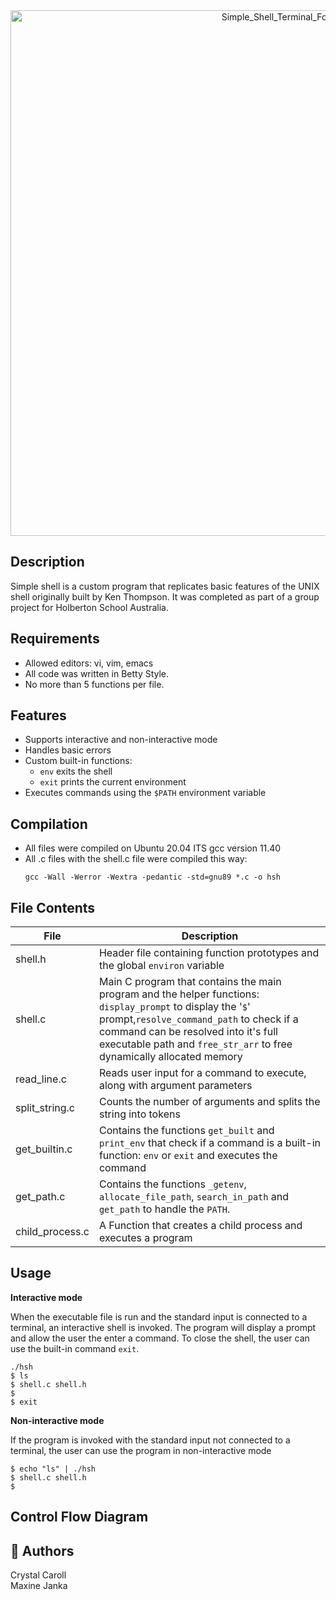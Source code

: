 <div align="center">
	<img width="841" alt="Simple_Shell_Terminal_Font" src="https://github.com/user-attachments/assets/da4d0a90-def6-406d-be53-213d8b6e8db0" />
</div>

## Description
Simple shell is a custom program that replicates basic features of the UNIX shell originally built by Ken Thompson. 
It was completed as part of a group project for Holberton School Australia.

## Requirements
- Allowed editors: vi, vim, emacs
- All code was written in Betty Style.
- No more than 5 functions per file.

## Features
- Supports interactive and non-interactive mode
- Handles basic errors
- Custom built-in functions:
	- `env` exits the shell
	- `exit` prints the current environment
- Executes commands using the `$PATH` environment variable

## Compilation
- All files were compiled on Ubuntu 20.04 ITS gcc version 11.40
- All .c files with the shell.c file were compiled this way:
  <br />
  ```
  gcc -Wall -Werror -Wextra -pedantic -std=gnu89 *.c -o hsh
  ```

## File Contents
| File | Description |
|------|-------------|
|shell.h| Header file containing function prototypes and the global `environ` variable|
|shell.c| Main C program that contains the main program and the helper functions: `display_prompt` to display the '`$`' prompt,`resolve_command_path` to check if a command can be resolved into it's full executable path and `free_str_arr` to free dynamically allocated memory| 
|read_line.c| Reads user input for a command to execute, along with argument parameters|
|split_string.c| Counts the number of arguments and splits the string into tokens|
|get_builtin.c| Contains the functions `get_built` and `print_env` that check if a command is a built-in function: `env` or `exit` and executes the command|
|get_path.c| Contains the functions `_getenv`, `allocate_file_path`, `search_in_path` and `get_path` to handle the `PATH`.
|child_process.c| A Function that creates a child process and executes a program|

## Usage

<b> Interactive mode</b>

When the executable file is run and the standard input is connected to a terminal, an interactive shell is invoked.
The program will display a prompt and allow the user the enter a command. To close the shell, the user can use the built-in command `exit`.
```
./hsh
$ ls
$ shell.c shell.h
$
$ exit
```

<b>Non-interactive mode</b>

If the program is invoked with the standard input not connected to a terminal, the user can use the program in non-interactive mode
```
$ echo "ls" | ./hsh
$ shell.c shell.h
$
```




## Control Flow Diagram


## 👋 Authors
Crystal Caroll
<br />
Maxine Janka
